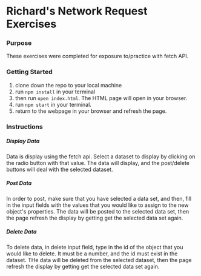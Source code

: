 # Richard's Network Request Exercises 

### Purpose 

These exercises were completed for exposure to/practice with fetch API. 

### Getting Started 

1. clone down the repo to your local machine 
2. run `npm install` in your terminal 
3. then run `open index.html`. The HTML page will open in your browser. 
4. run `npm start` in your terminal. 
5. return to the webpage in your browser and refresh the page. 


### Instructions

##### Display Data 
Data is display using the fetch api. Select a dataset to display by clicking on the radio button with that value. The data will display, and the post/delete buttons will deal with the selected dataset. 

##### Post Data 
In order to post, make sure that you have selected a data set, and then, fill in the input fields with the values that you would like to assign to the new object's properties. The data will be posted to the selected data set, then the page refresh the display by getting get the selected data set again. 

##### Delete Data
To delete data, in delete input field, type in the id of the object that you would like to delete. It must be a number, and the id must exist in the dataset. THe data will be deleted from the selected dataset, then the page refresh the display by getting get the selected data set again. 
